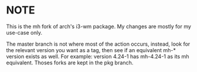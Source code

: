 # NOTE

This is the mh fork of arch's i3-wm package. My changes are mostly for my
use-case only.

The master branch is not where most of the action occurs, instead, look for the
relevant version you want as a tag, then see if an equivalent mh-* version
exists as well. For example: version 4.24-1 has mh-4.24-1 as its mh equivalent.
Thoses forks are kept in the pkg branch.
